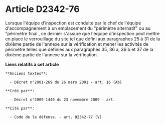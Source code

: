 # Article D2342-76

Lorsque l'équipe d'inspection est conduite par le chef de l'équipe d'accompagnement à un emplacement du "périmètre
alternatif" ou au "périmètre final , ce dernier s'assure que l'équipe d'inspection peut mettre en place le verrouillage du
site tel que défini aux paragraphes 25 à 31 de la dixième partie de l'annexe sur la vérification et mener les activités de
périmètre telles que définies aux paragraphes 35, 36 a, 36 b et 37 de la dixième partie de l'annexe sur la vérification.

**Liens relatifs à cet article**

	**Anciens textes**:

	  - Décret n°2001-269 du 26 mars 2001 - art. 16 (Ab)

	**Créé par**:

	  - Décret n°2009-1440 du 23 novembre 2009 - art.

	**Cité par**:

	  - Code de la défense. - art. D2342-77 (V)

